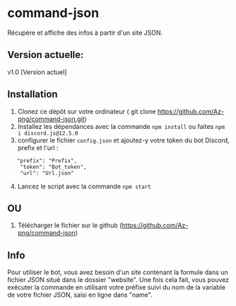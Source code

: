 # command-json
Récupère et affiche des infos à partir d'un site JSON.


## Version actuelle:
v1.0 [Version actuel]

## Installation

1. Clonez ce dépôt sur votre ordinateur ( git clone https://github.com/Az-png/command-json.git)
2. Installez les dépendances avec la commande `npm install` ou faites `npm i discord.js@12.5.0`
3. configurer le fichier `config.json` et ajoutez-y votre token du bot Discord, prefix et l'url :
```
   "prefix": "Prefix",
    "token": "Bot_token",
    "url": "Url.json"
```
4. Lancez le script avec la commande `npm start`

## OU 

1. Télécharger le fichier sur le github (https://github.com/Az-png/command-json)

## Info

Pour utiliser le bot, vous avez besoin d'un site contenant la formule dans un fichier JSON situé dans le dossier "website". Une fois cela fait, vous pouvez exécuter la commande en utilisant votre préfixe suivi du nom de la variable de votre fichier JSON, saisi en ligne dans "name".
